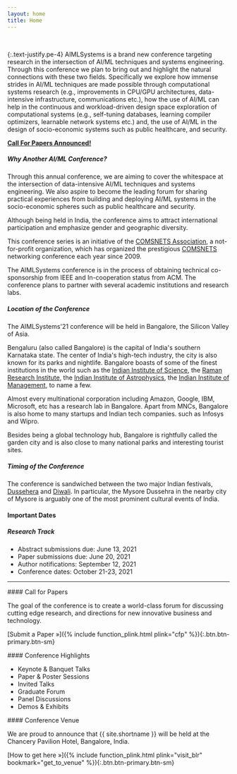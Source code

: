 ```yaml
---
layout: home
title: Home
---
```


&nbsp;

{:.text-justify.pe-4}
AIMLSystems is a brand new conference targeting research in the intersection of AI/ML
techniques and systems engineering. Through this conference we plan to bring out and highlight
the natural connections with these two fields. Specifically we explore how immense strides in
AI/ML techniques are made possible through computational systems research (e.g.,
improvements in CPU/GPU architectures, data-intensive infrastructure, communications etc.), 
how the use of AI/ML can help in the continuous and workload-driven design space exploration
of computational systems (e.g., self-tuning databases, learning compiler optimizers, learnable
network systems etc.) and, the use of AI/ML in the design of socio-economic systems such as
public healthcare, and security.


<div class="callout callout-primary me-4">
<a href="{% include function_plink.html plink="cfp" %}"><b>Call For Papers Announced!</b></a>
</div>


##### Why Another AI/ML Conference? 

Through this annual conference, we are aiming to cover the whitespace at the intersection of data-intensive AI/ML techniques and systems engineering. We also aspire to become the leading forum for sharing practical experiences from building and deploying AI/ML systems in the socio-economic spheres such as public healthcare and security. 

Although being held in India, the conference aims to attract international participation and emphasize gender and geographic diversity.

This conference series is an initiative of the [COMSNETS Association](http://www.comsnets-association.org/), a not-for-profit organization, which has organized the prestigious [COMSNETS](https://comsnets.org) networking conference each year since 2009. 

The AIMLSystems conference is in the process of obtaining technical co-sponsorship from IEEE and In-cooperation status from
ACM. The conference plans to partner with several academic institutions and research labs.

##### Location of the Conference

The AIMLSystems'21 conference will be held in Bangalore, the Silicon Valley of Asia. 

Bengaluru (also called Bangalore) is the capital of India's southern Karnataka state. The center of India's high-tech industry, the city is also known for its parks and nightlife. Bangalore boasts of some of the finest institutions in the world such as the [Indian Institute of Science](https://iisc.ac.in/), the [Raman
Research Institute](http://www.rri.res.in/), the [Indian Institute of Astrophysics](https://www.iiap.res.in/), the [Indian Institute of Management](https://www.iimb.ac.in/), to name a few. 

Almost every multinational corporation including Amazon, Google, IBM, Microsoft, etc has a research lab in Bangalore. Apart from MNCs, Bangalore is also home to many startups and Indian tech companies. such as Infosys and Wipro.

Besides being a global technology hub, Bangalore is rightfully called the garden city and is also close to many national parks and interesting tourist sites.

##### Timing of the Conference

The conference is sandwiched between the two major Indian festivals, [Dussehera](https://en.wikipedia.org/wiki/Vijayadashami) and [Diwali](https://en.wikipedia.org/wiki/Diwali). In particular, the Mysore Dussehra in the nearby city of Mysore is arguably one of the most prominent cultural events of India. 




<!-- #### Topics of Interest

The areas of interest are broadly categorized into the following three streams:

1. **Systems for AI/ML,** including but not limited to:  
  * CPU/GPU architectures for AI/ML
  * Embedded hardware for AI/ML workloads
  * Data intensive systems for efficient and distributed training
  * Challenges in production deployment of ML systems
  * Efficient model training, optimization and inference
  * Hardware efficient ML methods
  * Resource-constrained ML

1. **AI/ML for Systems,** including but not limited to: 
  * AI/ML for VLSI and architecture design
  * AI/ML in compiler optimization 
  * AI/ML in data management - including database optimizations, virtualization, etc.
  * AI/ML for networks - design of networks, load modeling, etc.
  * AI/ML for power management - green computing, power models, etc.

1. **Applications of AI/ML in Socio-Economic Systems Design,** which includes, but not limited to: 
  * Computational design and analysis of socio-economic systems
  * Fair and bias-free systems for social welfare, business platforms
  * Applications of AI/ML in the design, short-/long-term analysis of cyber-physical systems
  * Mechanism design for socio-economic systems
  * Applications of AI/ML in financial systems
 -->

#### Important Dates
##### Research Track
* Abstract submissions due: June 13, 2021
* Paper submissions due: June 20, 2021
* Author notifications: September 12, 2021
* Conference dates: October 21-23, 2021


---------------------------

<div markdown=1 class=row>
<div markdown=1 class=col>
#### Call for Papers

The goal of the conference is to create a world-class forum for discussing cutting edge research, and directions for new innovative business and technology.

[Submit a Paper &raquo;]({% include function_plink.html plink="cfp" %}){:.btn.btn-primary.btn-sm}

</div>
<div markdown=1 class=col>
#### Conference Highlights

* Keynote & Banquet Talks
* Paper & Poster Sessions
* Invited Talks
* Graduate Forum
* Panel Discussions
* Demos & Exhibits

</div>
<div markdown=1 class=col>
#### Conference Venue

We are proud to announce that {{ site.shortname }} will be held at the Chancery Pavilion Hotel, Bangalore, India.

[How to get here &raquo;]({% include function_plink.html plink="visit_blr" bookmark="get_to_venue" %}){:.btn.btn-primary.btn-sm}
</div>
</div>

